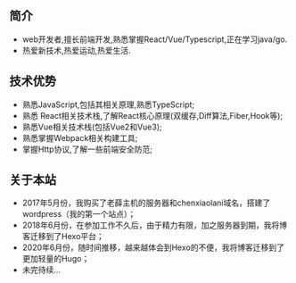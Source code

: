 ## 简介
* web开发者,擅长前端开发,熟悉掌握React/Vue/Typescript,正在学习java/go.
* 热爱新技术,热爱运动,热爱生活.
## 技术优势
* 熟悉JavaScript,包括其相关原理,熟悉TypeScript;
* 熟悉 React相关技术栈,了解React核心原理(双缓存,Diff算法,Fiber,Hook等);
* 熟悉Vue相关技术栈(包括Vue2和Vue3);
* 熟悉掌握Webpack相关构建工具;
* 掌握Http协议,了解一些前端安全防范;

## 关于本站
* 2017年5月份，我购买了老薛主机的服务器和chenxiaolani域名，搭建了wordpress（我的第一个站点）；
* 2018年6月份，在参加工作不久后，由于精力有限，加之服务器到期，我将博客迁移到了Hexo平台；
* 2020年6月份，随时间推移，越来越体会到Hexo的不便，我将博客迁移到了更加轻量的Hugo；
* 未完待续...

